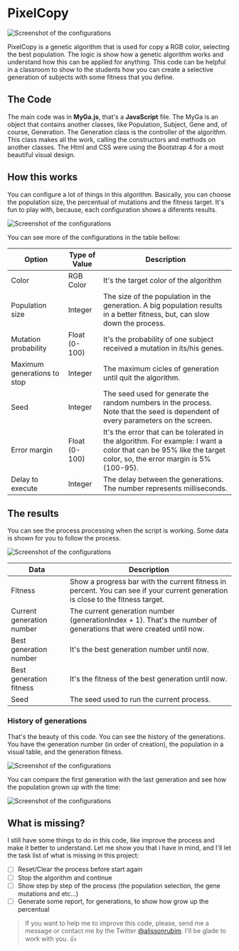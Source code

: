 # PixelCopy
![Screenshot of the configurations](https://github.com/alissonrubim/PixelCopy/blob/master/Sourcecode/img/logo_small.png)

PixelCopy is a genetic algorithm that is used for copy a RGB color, selecting the best population. The logic is show how a genetic algorithm works and understand how this can be applied for anything. This code can be helpful in a classroom to show to the students how you can create a selective generation of subjects with some fitness that you define.

## The Code
The main code was in **MyGa.js**, that's a **JavaScript** file. The MyGa is an object that contains another classes, like Population, Subject, Gene and, of course, Generation. The Generation class is the controller of the algorithm. This class makes all the work, calling the constructors and methods on another classes.
The Html and CSS were using the Bootstrap 4 for a most beautiful visual design.

## How this works
You can configure a lot of things in this algorithm. Basically, you can choose the population size, the percentual of mutations and the fitness target. It's fun to play with, because, each configuration shows a diferents results.

![Screenshot of the configurations](https://github.com/alissonrubim/PixelCopy/blob/master/Screenshots/configuration_screenshot.png)

You can see more of the configurations in the table bellow:
 
Option | Type of Value | Description
------------ | ------------- | ------------
Color | RGB Color | It's the target color of the algorithm
Population size | Integer | The size of the population in the generation. A big population results in a better fitness, but, can slow down the process. 
Mutation probability | Float (0-100) | It's the probability of one subject received a mutation in its/his genes.
Maximum generations to stop | Integer | The maximum cicles of generation until quit the algorithm.
Seed | Integer | The seed used for generate the random numbers in the process. Note that the seed is dependent of every parameters on the screen. 
Error margin | Float (0-100) | It's the error that can be tolerated in the algorithm. For example: I want a color that can be 95% like the target color, so, the error margin is 5% (100-95).
Delay to execute | Integer | The delay between the generations. The number represents milliseconds. 

## The results
You can see the process processing when the script is working. Some data is shown for you to follow the process.

![Screenshot of the configurations](https://github.com/alissonrubim/PixelCopy/blob/master/Screenshots/result_screenshot.png)

Data | Description
------------ | -------------
Fitness | Show a progress bar with the current fitness in percent. You can see if your current generation is close to the fitness target.
Current generation number | The current generation number (generationIndex + 1). That's the number of generations that were created until now.
Best generation number | It's the best generation number until now.
Best generation fitness | It's the fitness of the best generation until now.
Seed | The seed used to run the current process.

### History of generations
That's the beauty of this code. You can see the history of the generations. You have the generation number (in order of creation), the population in a visual table, and the generation fitness.

![Screenshot of the configurations](https://github.com/alissonrubim/PixelCopy/blob/master/Screenshots/history_screenshot.png)

You can compare the first generation with the last generation and see how the population grown up with the time:

![Screenshot of the configurations](https://github.com/alissonrubim/PixelCopy/blob/master/Screenshots/first_vs_last_screenshot.png)

## What is missing?
I still have some things to do in this code, like improve the process and make it better to understand. Let me show you that i have in mind, and I'll let the task list of what is missing in this project:

- [ ] Reset/Clear the process before start again
- [ ] Stop the algorithm and continue
- [ ] Show step by step of the process (the population selection, the gene mutations and etc...)
- [ ] Generate some report, for generations, to show how grow up the percentual

> If you want to help me to improve this code, please, send me a message or contact me by the Twitter [@alissonrubim](http://twitter.com/alissonrubim). I'll be glade to work with you. :+1:

